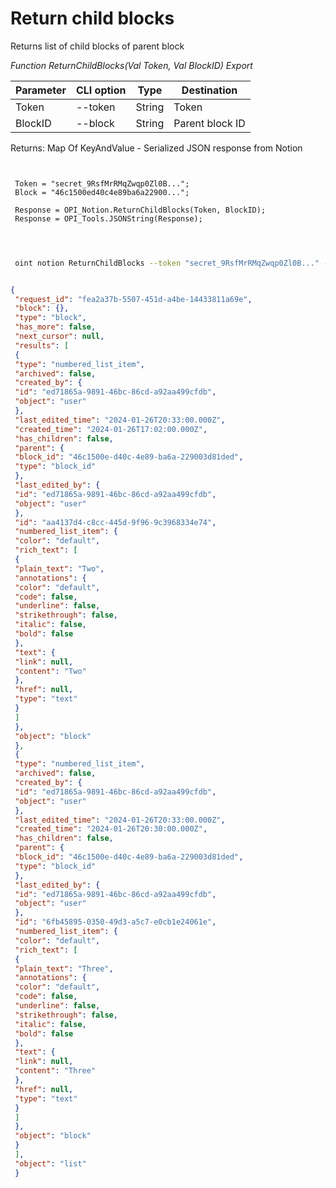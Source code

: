 ﻿---
sidebar_position: 3
---

# Return child blocks
 Returns list of child blocks of parent block


*Function ReturnChildBlocks(Val Token, Val BlockID) Export*

 | Parameter | CLI option | Type | Destination |
 |-|-|-|-|
 | Token | --token | String | Token |
 | BlockID | --block | String | Parent block ID |

 
 Returns: Map Of KeyAndValue - Serialized JSON response from Notion

```bsl title="Code example"
	
 
 Token = "secret_9RsfMrRMqZwqp0Zl0B...";
 Block = "46c1500ed40c4e89ba6a22900...";
 
 Response = OPI_Notion.ReturnChildBlocks(Token, BlockID);
 Response = OPI_Tools.JSONString(Response);
 
	
```

```sh title="CLI command example"
 
 oint notion ReturnChildBlocks --token "secret_9RsfMrRMqZwqp0Zl0B..." --block %block%


```


```json title="Result"

{
 "request_id": "fea2a37b-5507-451d-a4be-14433811a69e",
 "block": {},
 "type": "block",
 "has_more": false,
 "next_cursor": null,
 "results": [
 {
 "type": "numbered_list_item",
 "archived": false,
 "created_by": {
 "id": "ed71865a-9891-46bc-86cd-a92aa499cfdb",
 "object": "user"
 },
 "last_edited_time": "2024-01-26T20:33:00.000Z",
 "created_time": "2024-01-26T17:02:00.000Z",
 "has_children": false,
 "parent": {
 "block_id": "46c1500e-d40c-4e89-ba6a-229003d81ded",
 "type": "block_id"
 },
 "last_edited_by": {
 "id": "ed71865a-9891-46bc-86cd-a92aa499cfdb",
 "object": "user"
 },
 "id": "aa4137d4-c8cc-445d-9f96-9c3968334e74",
 "numbered_list_item": {
 "color": "default",
 "rich_text": [
 {
 "plain_text": "Two",
 "annotations": {
 "color": "default",
 "code": false,
 "underline": false,
 "strikethrough": false,
 "italic": false,
 "bold": false
 },
 "text": {
 "link": null,
 "content": "Two"
 },
 "href": null,
 "type": "text"
 }
 ]
 },
 "object": "block"
 },
 {
 "type": "numbered_list_item",
 "archived": false,
 "created_by": {
 "id": "ed71865a-9891-46bc-86cd-a92aa499cfdb",
 "object": "user"
 },
 "last_edited_time": "2024-01-26T20:33:00.000Z",
 "created_time": "2024-01-26T20:30:00.000Z",
 "has_children": false,
 "parent": {
 "block_id": "46c1500e-d40c-4e89-ba6a-229003d81ded",
 "type": "block_id"
 },
 "last_edited_by": {
 "id": "ed71865a-9891-46bc-86cd-a92aa499cfdb",
 "object": "user"
 },
 "id": "6fb45895-0350-49d3-a5c7-e0cb1e24061e",
 "numbered_list_item": {
 "color": "default",
 "rich_text": [
 {
 "plain_text": "Three",
 "annotations": {
 "color": "default",
 "code": false,
 "underline": false,
 "strikethrough": false,
 "italic": false,
 "bold": false
 },
 "text": {
 "link": null,
 "content": "Three"
 },
 "href": null,
 "type": "text"
 }
 ]
 },
 "object": "block"
 }
 ],
 "object": "list"
 }

```
